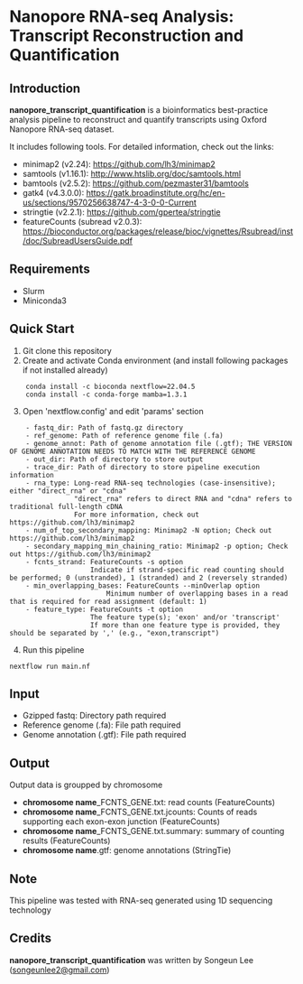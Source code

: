 # Nanopore RNA-seq Analysis: Transcript Reconstruction and Quantification


## Introduction
**nanopore_transcript_quantification** is a bioinformatics best-practice analysis pipeline to reconstruct and quantify transcripts using Oxford Nanopore RNA-seq dataset.

It includes following tools. For detailed information, check out the links:
  - minimap2 (v2.24): https://github.com/lh3/minimap2
  - samtools (v1.16.1): http://www.htslib.org/doc/samtools.html
  - bamtools (v2.5.2): https://github.com/pezmaster31/bamtools
  - gatk4 (v4.3.0.0): https://gatk.broadinstitute.org/hc/en-us/sections/9570256638747-4-3-0-0-Current
  - stringtie (v2.2.1): https://github.com/gpertea/stringtie
  - featureCounts (subread v2.0.3): https://bioconductor.org/packages/release/bioc/vignettes/Rsubread/inst/doc/SubreadUsersGuide.pdf


## Requirements
  - Slurm
  - Miniconda3


## Quick Start
1. Git clone this repository 
2. Create and activate Conda environment (and install following packages if not installed already)
```
    conda install -c bioconda nextflow=22.04.5
    conda install -c conda-forge mamba=1.3.1
``` 
3. Open 'nextflow.config' and edit 'params' section 
```
    - fastq_dir: Path of fastq.gz directory
    - ref_genome: Path of reference genome file (.fa) 
    - genome_annot: Path of genome annotation file (.gtf); THE VERSION OF GENOME ANNOTATION NEEDS TO MATCH WITH THE REFERENCE GENOME  
    - out_dir: Path of directory to store output
    - trace_dir: Path of directory to store pipeline execution information
    - rna_type: Long-read RNA-seq technologies (case-insensitive); either "direct_rna" or "cdna"
                "direct_rna" refers to direct RNA and "cdna" refers to traditional full-length cDNA 
                For more information, check out https://github.com/lh3/minimap2
    - num_of_top_secondary_mapping: Minimap2 -N option; Check out https://github.com/lh3/minimap2
    - secondary_mapping_min_chaining_ratio: Minimap2 -p option; Check out https://github.com/lh3/minimap2
    - fcnts_strand: FeatureCounts -s option
                    Indicate if strand-specific read counting should be performed; 0 (unstranded), 1 (stranded) and 2 (reversely stranded)
    - min_overlapping_bases: FeatureCounts --minOverlap option
                        Minimum number of overlapping bases in a read that is required for read assignment (default: 1) 
    - feature_type: FeatureCounts -t option
                    The feature type(s); 'exon' and/or 'transcript'
                    If more than one feature type is provided, they should be separated by ',' (e.g., "exon,transcript")  
```
4. Run this pipeline  
```
nextflow run main.nf
```


## Input
- Gzipped fastq: Directory path required
- Reference genome (.fa): File path required
- Genome annotation (.gtf): File path required 


## Output
Output data is groupped by chromosome
- **chromosome name**_FCNTS_GENE.txt: read counts (FeatureCounts)
- **chromosome name**_FCNTS_GENE.txt.jcounts: Counts of reads supporting each exon-exon junction (FeatureCounts)
- **chromosome name**_FCNTS_GENE.txt.summary: summary of counting results (FeatureCounts)
- **chromosome name**.gtf: genome annotations (StringTie)


## Note
 This pipeline was tested with RNA-seq generated using 1D sequencing technology 


## Credits
 **nanopore_transcript_quantification** was written by Songeun Lee (songeunlee2@gmail.com)
